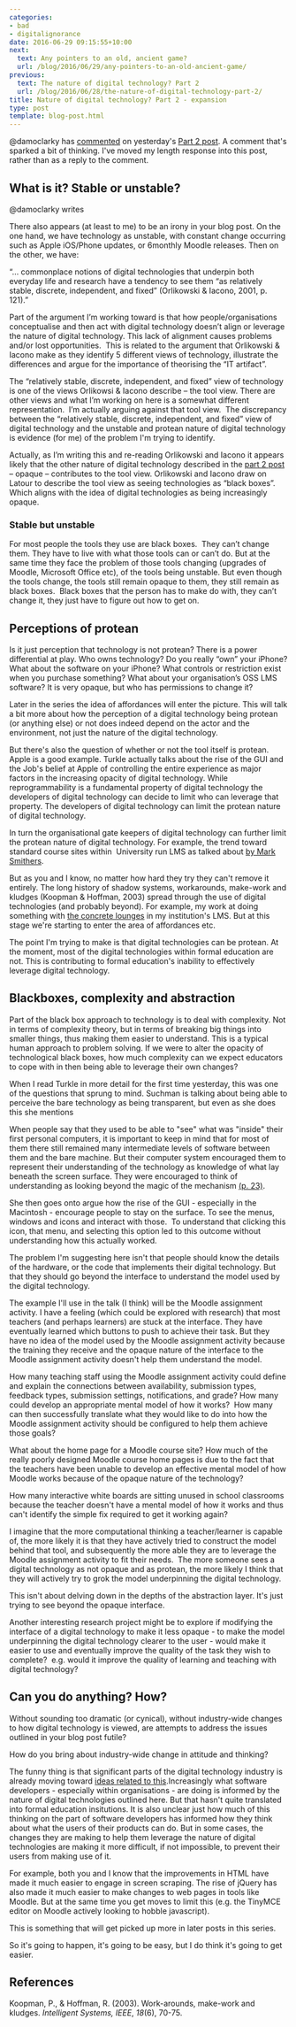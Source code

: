 ```yaml
---
categories:
- bad
- digitalignorance
date: 2016-06-29 09:15:55+10:00
next:
  text: Any pointers to an old, ancient game?
  url: /blog/2016/06/29/any-pointers-to-an-old-ancient-game/
previous:
  text: The nature of digital technology? Part 2
  url: /blog/2016/06/28/the-nature-of-digital-technology-part-2/
title: Nature of digital technology? Part 2 - expansion
type: post
template: blog-post.html
---
```

@damoclarky has [commented](/blog/2016/06/28/the-nature-of-digital-technology-part-2/#comment-7673) on yesterday's [Part 2 post](/blog/2016/06/28/the-nature-of-digital-technology-part-2/). A comment that's sparked a bit of thinking. I've moved my length response into this post, rather than as a reply to the comment.

## What is it? Stable or unstable?

@damoclarky writes

There also appears (at least to me) to be an irony in your blog post. On the one hand, we have technology as unstable, with constant change occurring such as Apple iOS/Phone updates, or 6monthly Moodle releases. Then on the other, we have:

“… commonplace notions of digital technologies that underpin both everyday life and research have a tendency to see them “as relatively stable, discrete, independent, and fixed” (Orlikowski & Iacono, 2001, p. 121).”

Part of the argument I’m working toward is that how people/organisations conceptualise and then act with digital technology doesn’t align or leverage the nature of digital technology. This lack of alignment causes problems and/or lost opportunities.  This is related to the argument that Orlikowski & Iacono make as they identify 5 different views of technology, illustrate the differences and argue for the importance of theorising the “IT artifact”.

The “relatively stable, discrete, independent, and fixed” view of technology is one of the views Orlikowsi & Iacono describe – the tool view. There are other views and what I’m working on here is a somewhat different representation.  I’m actually arguing against that tool view.  The discrepancy between the “relatively stable, discrete, independent, and fixed” view of digital technology and the unstable and protean nature of digital technology is evidence (for me) of the problem I'm trying to identify.

Actually, as I’m writing this and re-reading Orlikowski and Iacono it appears likely that the other nature of digital technology described in the [part 2 post](/blog/2016/06/28/the-nature-of-digital-technology-part-2/) – opaque – contributes to the tool view. Orlikowski and Iacono draw on Latour to describe the tool view as seeing technologies as “black boxes”. Which aligns with the idea of digital technologies as being increasingly opaque.

### Stable but unstable

For most people the tools they use are black boxes.  They can’t change them. They have to live with what those tools can or can’t do. But at the same time they face the problem of those tools changing (upgrades of Moodle, Microsoft Office etc), of the tools being unstable. But even though the tools change, the tools still remain opaque to them, they still remain as black boxes.  Black boxes that the person has to make do with, they can’t change it, they just have to figure out how to get on.

## Perceptions of protean

Is it just perception that technology is not protean? There is a power differential at play. Who owns technology? Do you really “own” your iPhone? What about the software on your iPhone? What controls or restriction exist when you purchase something? What about your organisation’s OSS LMS software? It is very opaque, but who has permissions to change it?

Later in the series the idea of affordances will enter the picture. This will talk a bit more about how the perception of a digital technology being protean (or anything else) or not does indeed depend on the actor and the environment, not just the nature of the digital technology.

But there's also the question of whether or not the tool itself is protean. Apple is a good example. Turkle actually talks about the rise of the GUI and the Job's belief at Apple of controlling the entire experience as major factors in the increasing opacity of digital technology. While reprogrammability is a fundamental property of digital technology the developers of digital technology can decide to limit who can leverage that property. The developers of digital technology can limit the protean nature of digital technology.

In turn the organisational gate keepers of digital technology can further limit the protean nature of digital technology. For example, the trend toward standard course sites within  University run LMS as talked about [by Mark Smithers](http://www.masmithers.com/2016/06/why-university-learning-management-systems-are-the-temporary-classrooms-of-today/).

But as you and I know, no matter how hard they try they can't remove it entirely. The long history of shadow systems, workarounds, make-work and kludges (Koopman & Hoffman, 2003) spread through the use of digital technologies (and probably beyond). For example, my work at doing something with [the concrete lounges](/blog/2015/02/03/concrete-lounge-1-helping-learners-find-correct-up-to-date-course-information/) in my institution's LMS. But at this stage we're starting to enter the area of affordances etc.

The point I'm trying to make is that digital technologies can be protean. At the moment, most of the digital technologies within formal education are not. This is contributing to formal education's inability to effectively leverage digital technology.

## Blackboxes, complexity and abstraction

Part of the black box approach to technology is to deal with complexity. Not in terms of complexity theory, but in terms of breaking big things into smaller things, thus making them easier to understand. This is a typical human approach to problem solving. If we were to alter the opacity of technological black boxes, how much complexity can we expect educators to cope with in then being able to leverage their own changes?

When I read Turkle in more detail for the first time yesterday, this was one of the questions that sprung to mind. Suchman is talking about being able to perceive the bare technology as being transparent, but even as she does this she mentions

When people say that they used to be able to "see" what was "inside" their first personal computers, it is important to keep in mind that for most of them there still remained many intermediate levels of software between them and the bare machine. But their computer system encouraged them to represent their understanding of the technology as knowledge of what lay beneath the screen surface. They were encouraged to think of understanding as looking beyond the magic of the mechanism [(p. 23)](https://books.google.com.au/books?hl=en&lr=&id=auXlqr6b2ZUC&oi=fnd&pg=PA9&dq=the+inner+workings+are+hidden+from+users+Turkle+1995&ots=zXp9QNYo42&sig=4k7KNNhROggwXzP1bQr4L2k4eYU#v=onepage&q=opaque&f=false).

She then goes onto argue how the rise of the GUI - especially in the Macintosh - encourage people to stay on the surface. To see the menus, windows and icons and interact with those.  To understand that clicking this icon, that menu, and selecting this option led to this outcome without understanding how this actually worked.

The problem I'm suggesting here isn't that people should know the details of the hardware, or the code that implements their digital technology. But that they should go beyond the interface to understand the model used by the digital technology.

The example I'll use in the talk (I think) will be the Moodle assignment activity. I have a feeling (which could be explored with research) that most teachers (and perhaps learners) are stuck at the interface. They have eventually learned which buttons to push to achieve their task. But they have no idea of the model used by the Moodle assignment activity because the training they receive and the opaque nature of the interface to the Moodle assignment activity doesn't help them understand the model.

How many teaching staff using the Moodle assignment activity could define and explain the connections between availability, submission types, feedback types, submission settings, notifications, and grade? How many could develop an appropriate mental model of how it works?  How many can then successfully translate what they would like to do into how the Moodle assignment activity should be configured to help them achieve those goals?

What about the home page for a Moodle course site? How much of the really poorly designed Moodle course home pages is due to the fact that the teachers have been unable to develop an effective mental model of how Moodle works because of the opaque nature of the technology?

How many interactive white boards are sitting unused in school classrooms because the teacher doesn't have a mental model of how it works and thus can't identify the simple fix required to get it working again?

I imagine that the more computational thinking a teacher/learner is capable of, the more likely it is that they have actively tried to construct the model behind that tool, and subsequently the more able they are to leverage the Moodle assignment activity to fit their needs.  The more someone sees a digital technology as not opaque and as protean, the more likely I think that they will actively try to grok the model underpinning the digital technology.

This isn't about delving down in the depths of the abstraction layer. It's just trying to see beyond the opaque interface.

Another interesting research project might be to explore if modifying the interface of a digital technology to make it less opaque - to make the model underpinning the digital technology clearer to the user - would make it easier to use and eventually improve the quality of the task they wish to complete?  e.g. would it improve the quality of learning and teaching with digital technology?

## Can you do anything? How?

Without sounding too dramatic (or cynical), without industry-wide changes to how digital technology is viewed, are attempts to address the issues outlined in your blog post futile?

How do you bring about industry-wide change in attitude and thinking?

The funny thing is that significant parts of the digital technology industry is already moving toward [ideas related to this](https://techcrunch.com/2016/05/21/the-rise-of-apis/).Increasingly what software developers - especially within organisations - are doing is informed by the nature of digital technologies outlined here. But that hasn't quite translated into formal education insitutions. It is also unclear just how much of this thinking on the part of software developers has informed how they think about what the users of their products can do. But in some cases, the changes they are making to help them leverage the nature of digital technologies are making it more difficult, if not impossible, to prevent their users from making use of it.

For example, both you and I know that the improvements in HTML have made it much easier to engage in screen scraping. The rise of jQuery has also made it much easier to make changes to web pages in tools like Moodle. But at the same time you get moves to limit this (e.g. the TinyMCE editor on Moodle actively looking to hobble javascript).

This is something that will get picked up more in later posts in this series.

So it's going to happen, it's going to be easy, but I do think it's going to get easier.

## References

Koopman, P., & Hoffman, R. (2003). Work-arounds, make-work and kludges. _Intelligent Systems, IEEE_, _18_(6), 70-75.